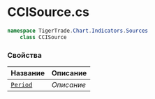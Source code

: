 
# CCISource.cs
```csharp
namespace TigerTrade.Chart.Indicators.Sources  
    class CCISource
```

### Свойства
| Название | Описание |
| --- | --- |
| [`Period`](./Свойства/Period.md) | *Описание* |
